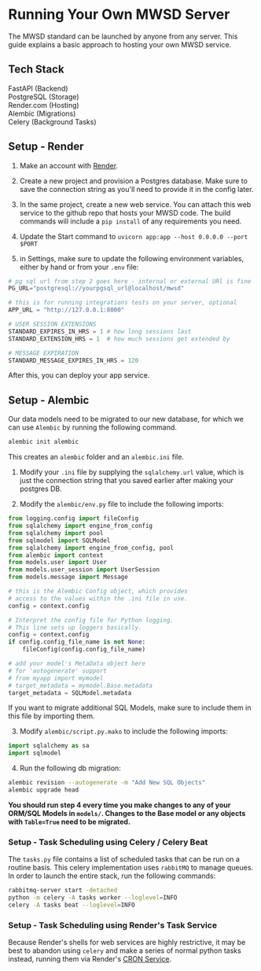 
# Running Your Own MWSD Server
The MWSD standard can be launched by anyone from any server.
This guide explains a basic approach to hosting your own MWSD service.

## Tech Stack
FastAPI (Backend)<br>
PostgreSQL (Storage)<br>
Render.com (Hosting)<br>
Alembic (Migrations)<br>
Celery (Background Tasks)

## Setup - Render
1. Make an account with <a href="https://dashboard.render.com/">Render</a>.

2. Create a new project and provision a Postgres database. Make sure to save the connection string as you'll need to provide it in the config later.

3. In the same project, create a new web service. You can attach this web service to the github repo that hosts your MWSD code. The build commands will include a `pip install` of any requirements you need.

4. Update the Start command to `uvicorn app:app --host 0.0.0.0 --port $PORT`

5. in Settings, make sure to update the following environment variables, either by hand or from your  `.env` file:

```python
# pg sql url from step 2 goes here - internal or external URl is fine
PG_URL="postgresql://yourpgsql_url@localhost/mwsd"

# this is for running integrations tests on your server, optional
APP_URL = "http://127.0.0.1:8000"

# USER SESSION EXTENSIONS 
STANDARD_EXPIRES_IN_HRS = 1 # how long sessions last
STANDARD_EXTENSION_HRS = 1  # how much sessions get extended by

# MESSAGE EXPIRATION
STANDARD_MESSAGE_EXPIRES_IN_HRS = 120
```

After this, you can deploy your app service.

## Setup - Alembic
Our data models need to be migrated to our new database, for which we can use `Alembic` by running the following command.

```bash
alembic init alembic
```

This creates an `alembic` folder and an `alembic.ini` file. 

1. Modify your `.ini` file by supplying the `sqlalchemy.url` value, which is just the connection string that you saved earlier after making your postgres DB.

2. Modify the `alembic/env.py` file to include the following imports:

```python
from logging.config import fileConfig
from sqlalchemy import engine_from_config
from sqlalchemy import pool
from sqlmodel import SQLModel
from sqlalchemy import engine_from_config, pool
from alembic import context
from models.user import User
from models.user_session import UserSession
from models.message import Message

# this is the Alembic Config object, which provides
# access to the values within the .ini file in use.
config = context.config

# Interpret the config file for Python logging.
# This line sets up loggers basically.
config = context.config
if config.config_file_name is not None:
    fileConfig(config.config_file_name)

# add your model's MetaData object here
# for 'autogenerate' support
# from myapp import mymodel
# target_metadata = mymodel.Base.metadata
target_metadata = SQLModel.metadata
```

If you want to migrate additional SQL Models, make sure to include them in this file by importing them.

3. Modify `alembic/script.py.mako` to include the following imports:

```python
import sqlalchemy as sa
import sqlmodel
```

4. Run the following db migration:

```bash
alembic revision --autogenerate -m "Add New SQL Objects"
alembic upgrade head
```

**You should run step 4 every time you make changes to any of your ORM/SQL Models in `models/`. Changes to the Base model or any objects with `Table=True` need to be migrated.**


### Setup - Task Scheduling using Celery / Celery Beat 
The `tasks.py` file contains a list of scheduled tasks that can be run on a routine basis.
This celery implementation uses `rabbitMQ` to manage queues. In order to launch the entire stack, run the 
following commands:

```bash
rabbitmq-server start -detached
python -m celery -A tasks worker --loglevel=INFO
celery -A tasks beat --loglevel=INFO
```

### Setup - Task Scheduling using Render's Task Service

Because Render's shells for web services are highly restrictive, it may be best to abandon using `celery` and make a series of normal python tasks instead, running them via Render's <a href="https://dashboard.render.com/cron/new">CRON Service</a>.